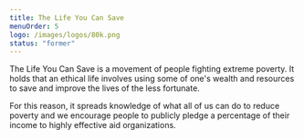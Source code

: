 ```yaml
---
title: The Life You Can Save
menuOrder: 5
logo: /images/logos/80k.png
status: "former"
---
```

The Life You Can Save is a movement of people fighting extreme poverty. It holds that an ethical life involves using some of one's wealth and resources to save and improve the lives of the less fortunate. 

For this reason, it spreads knowledge of what all of us can do to reduce poverty and we encourage people to publicly pledge a percentage of their income to highly effective aid organizations.